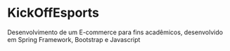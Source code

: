 # KickOffEsports
Desenvolvimento de um E-commerce para fins acadêmicos, desenvolvido em Spring Framework, Bootstrap e Javascript
